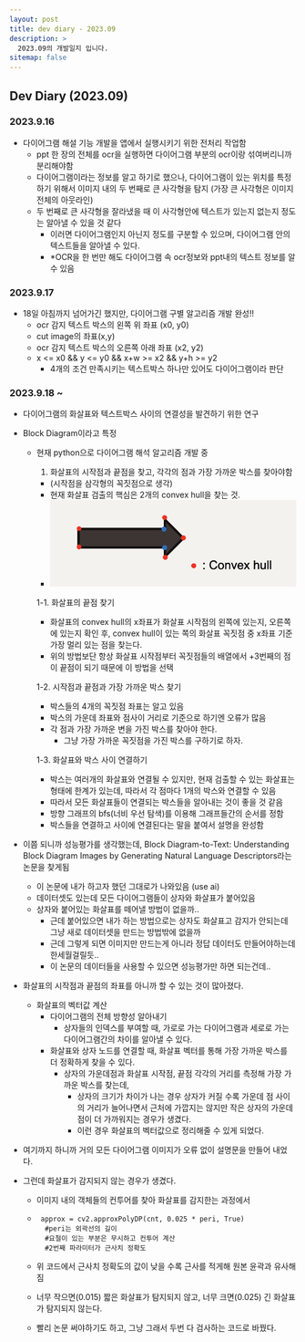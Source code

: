 ```yaml
---
layout: post
title: dev diary - 2023.09
description: >
  2023.09의 개발일지 입니다.
sitemap: false
---
```


## Dev Diary (2023.09)

### 2023.9.16

- 다이어그램 해설 기능 개발을 앱에서 실행시키기 위한 전처리 작업함 
    - ppt 한 장의 전체를 ocr을 실행하면 다이어그램 부분의 ocr이랑 섞여버리니까 분리해야함
    - 다이어그램이라는 정보를 알고 하기로 했으나, 다이어그램이 있는 위치를 특정하기 위해서 이미지 내의 두 번째로 큰 사각형을 탐지 (가장 큰 사각형은 이미지 전체의 아웃라인)
    - 두 번째로 큰 사각형을 잘라냈을 때 이 사각형안에 텍스트가 있는지 없는지 정도는 알아낼 수 있을 것 같다 
        - 이러면 다이어그램인지 아닌지 정도를 구분할 수 있으며, 다이어그램 안의 텍스트들을 알아낼 수 있다.
        - *OCR을 한 번만 해도 다이어그램 속 ocr정보와 ppt내의 텍스트 정보를 알 수 있음

### 2023.9.17

- 18일 아침까지 넘어가긴 했지만, 다이어그램 구별 알고리즘 개발 완성!!
    - ocr 감지 텍스트 박스의 왼쪽 위 좌표 (x0, y0)
    - cut image의 좌표(x,y)
    - ocr 감지 텍스트 박스의 오른쪽 아래 좌표 (x2, y2)
    - x <= x0 && y <= y0 && x+w >= x2 && y+h >= y2
        - 4개의 조건 만족시키는 텍스트박스 하나만 있어도 다이어그램이라 판단

### 2023.9.18 ~

- 다이어그램의 화살표와 텍스트박스 사이의 연결성을 발견하기 위한 연구
- Block Diagram이라고 특정
  - 현재 python으로 다이어그램 해석 알고리즘 개발 중
    1. 화살표의 시작점과 끝점을 찾고, 각각의 점과 가장 가까운 박스를 찾아야함
      - (시작점을 삼각형의 꼭짓점으로 생각)
      - 현재 화살표 검출의 핵심은 2개의 convex hull을 찾는 것.
      - 
        ![Full-width image](/assets/img/blog/arrow_convexHull_img.png)

    1-1. 화살표의 끝점 찾기
      - 화살표의 convex hull의 x좌표가 화살표 시작점의 왼쪽에 있는지, 오른쪽에 있는지 확인 후, convex hull이 있는 쪽의 화살표 꼭짓점 중 x좌표 기준 가장 멀리 있는 점을 찾는다.
      - 위의 방법보단 항상 화살표 시작점부터 꼭짓점들의 배열에서 +3번째의 점이 끝점이 되기 때문에 이 방법을 선택

    1-2. 시작점과 끝점과 가장 가까운 박스 찾기
      - 박스들의 4개의 꼭짓점 좌표는 알고 있음
      - 박스의 가운데 좌표와 점사이 거리로 기준으로 하기엔 오류가 많음
      - 각 점과 가장 가까운 변을 가진 박스를 찾아야 한다.
        - 그냥 가장 가까운 꼭짓점을 가진 박스를 구하기로 하자.

    1-3. 화살표와 박스 사이 연결하기
      - 박스는 여러개의 화살표와 연결될 수 있지만, 현재 검출할 수 있는 화살표는 형태에 한계가 있는데, 따라서 각 점마다 1개의 박스와 연결할 수 있음
      - 따라서 모든 화살표들이 연결되는 박스들을 알아내는 것이 좋을 것 같음
      - 방향 그래프의 bfs(너비 우선 탐색)를 이용해 그래프들간의 순서를 정함
      - 박스들을 연결하고 사이에 연결된다는 말을 붙여서 설명을 완성함

- 이쯤 되니까 성능평가를 생각했는데, Block Diagram-to-Text: Understanding Block Diagram Images by Generating Natural Language Descriptors라는 논문을 찾게됨
  - 이 논문에 내가 하고자 했던 그대로가 나와있음 (use ai)
  - 데이터셋도 있는데 모든 다이어그램들이 상자와 화살표가 붙어있음
  - 상자와 붙어있는 화살표를 떼어낼 방법이 없을까..
    - 근데 붙어있으면 내가 하는 방법으로는 상자도 화살표고 감지가 안되는데 그냥 새로 데이터셋을 만드는 방법밖에 없을까
    - 근데 그렇게 되면 이미지만 만드는게 아니라 정답 데이터도 만들어야하는데 한세월걸릴듯..
    - 이 논문의 데이터들을 사용할 수 있으면 성능평가만 하면 되는건데..

- 화살표의 시작점과 끝점의 좌표를 아니까 할 수 있는 것이 많아졌다.
  - 화살표의 벡터값 계산
    - 다이어그램의 전체 방향성 알아내기
      - 상자들의 인덱스를 부여할 때, 가로로 가는 다이어그램과 세로로 가는 다이어그램간의 차이를 알아낼 수 있다.
    - 화살표와 상자 노드를 연결할 때, 화살표 벡터를 통해 가장 가까운 박스를 더 정확하게 찾을 수 있다.
      - 상자의 가운데점과 화살표 시작점, 끝점 각각의 거리를 측정해 가장 가까운 박스를 찾는데,
        - 상자의 크기가 차이가 나는 경우 상자가 커질 수록 가운데 점 사이의 거리가 늘어나면서 근처에 가깝지는 않지만 작은 상자의 가운데 점이 더 가까워지는 경우가 생겼다.
        - 이런 경우 화살표의 벡터값으로 정리해줄 수 있게 되었다.
  
- 여기까지 하니까 거의 모든 다이어그램 이미지가 오류 없이 설명문을 만들어 내었다.

- 그런데 화살표가 감지되지 않는 경우가 생겼다. 
  - 이미지 내의 객체들의 컨투어를 찾아 화살표를 감지한는 과정에서
  - <pre><code> approx = cv2.approxPolyDP(cnt, 0.025 * peri, True) 
      #peri는 외곽선의 길이
      #요철이 있는 부분은 무시하고 컨투어 계산
      #2번째 파라미터가 근사치 정확도
    </code></pre>

  - 위 코드에서 근사치 정확도의 값이 낮을 수록 근사를 적게해 원본 윤곽과 유사해짐
  - 너무 작으면(0.015) 짧은 화살표가 탐지되지 않고, 너무 크면(0.025) 긴 화살표가 탐지되지 않는다.

  - 빨리 논문 써야하기도 하고, 그냥 그래서 두번 다 검사하는 코드로 바꿨다.

  